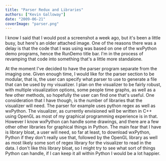 ```yaml
---
title: "Parser Redux and Libraries"
authors: ["Kevin Galloway"]
date: "2009-06-21"
coverImage: "parser.png"
---
```


I know I said that I would post a screenshot a week ago, but it's been a little busy, but here's an older attached image. One of the reasons there was a delay is that the code that I was using was based on one of the wxPython demo programs, hence the RunDemo title bar. I'm in the process of revamping that code into something that's a little more standalone.  
  
At the moment I've decided to have the parser program separate from the imaging one. Given enough time, I would like for the parser section to be modular, that is, the user can specify what parser to use to generate a file that can be used by my visualizer. I plan on the visualizer to be fairly robust, with multiple visualization options, some people time graphs, as well as a few other methods, so hopefully the user can find one that's useful. One consideration that I have though, is the number of libraries that the visualizer will need. The parser for example uses python regex as well as wxPython. The visualizer, as currently envisioned will be written in C++ using OpenGL as most of my graphical programming experience is in that. However I know wxPython can handle some drawings, and there are a few other other libraries for graphical things in Python. The main fear that I have is library bloat, a user will need, so far at least, to download wxPython, Python if they don't really use that, followed by the OpenGL library as well as most likely some sort of regex library for the visualizer to read in the data. I don't like this library bloat, so I might try to see what sort of things Python can handle, if I can keep it all within Python I would be a lot happier.
